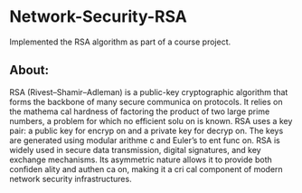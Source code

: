 # Network-Security-RSA
Implemented the RSA algorithm as part of a course project. 
## About:
RSA (Rivest–Shamir–Adleman) is a public-key cryptographic algorithm that forms the backbone of 
many secure communica on protocols. It relies on the mathema cal hardness of factoring the 
product of two large prime numbers, a problem for which no efficient solu on is known. RSA uses a 
key pair: a public key for encryp on and a private key for decryp on. The keys are generated using 
modular arithme c and Euler’s to ent func on. RSA is widely used in secure data transmission, 
digital signatures, and key exchange mechanisms. Its asymmetric nature allows it to provide both 
confiden ality and authen ca on, making it a cri cal component of modern network security 
infrastructures. 
